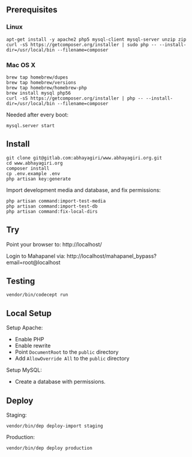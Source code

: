 ## Prerequisites

### Linux

```
apt-get install -y apache2 php5 mysql-client mysql-server unzip zip
curl -sS https://getcomposer.org/installer | sudo php -- --install-dir=/usr/local/bin --filename=composer
```

### Mac OS X

```
brew tap homebrew/dupes
brew tap homebrew/versions
brew tap homebrew/homebrew-php
brew install mysql php56
curl -sS https://getcomposer.org/installer | php -- --install-dir=/usr/local/bin --filename=composer
```

Needed after every boot:

```
mysql.server start
```

## Install

```
git clone git@gitlab.com:abhayagiri/www.abhayagiri.org.git
cd www.abhayagiri.org
composer install
cp .env.example .env
php artisan key:generate
```

Import development media and database, and fix permissions:

```
php artisan command:import-test-media
php artisan command:import-test-db
php artisan command:fix-local-dirs
```

## Try

Point your browser to: http://localhost/

Login to Mahapanel via: http://localhost/mahapanel_bypass?email=root@localhost

## Testing

```
vendor/bin/codecept run
```

## Local Setup

Setup Apache:

- Enable PHP
- Enable rewrite
- Point `DocumentRoot` to the `public` directory
- Add `AllowOverride All` to the `public` directory

Setup MySQL:

- Create a database with permissions.

## Deploy

Staging:

```
vendor/bin/dep deploy-import staging
```

Production:

```
vendor/bin/dep deploy production
```
